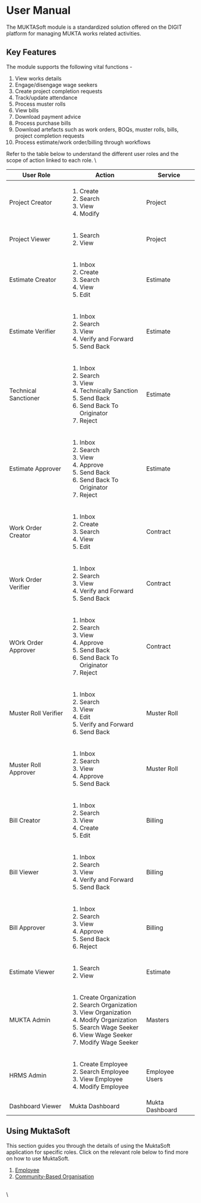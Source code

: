 # User Manual

The MUKTASoft module is a standardized solution offered on the DIGIT platform for managing MUKTA works related activities.&#x20;

## Key Features

The module supports the following vital functions -

1. View works details
2. Engage/disengage wage seekers
3. Create project completion requests
4. Track/update attendance
5. Process muster rolls
6. View bills
7. Download payment advice
8. Process purchase bills
9. Download artefacts such as work orders, BOQs, muster rolls, bills, project completion requests
10. Process estimate/work order/billing through workflows

Refer to the table below to understand the different user roles and the scope of action linked to each role. \


| User Role            | Action                                                                                                                                                                                                 | Service         |
| -------------------- | ------------------------------------------------------------------------------------------------------------------------------------------------------------------------------------------------------ | --------------- |
| Project Creator      | <ol><li>Create</li><li>Search</li><li>View</li><li>Modify</li></ol>                                                                                                                                    | Project         |
| Project Viewer       | <ol><li>Search</li><li>View</li></ol>                                                                                                                                                                  | Project         |
| Estimate Creator     | <ol><li>Inbox</li><li>Create</li><li>Search</li><li>View</li><li>Edit</li></ol>                                                                                                                        | Estimate        |
| Estimate Verifier    | <ol><li>Inbox</li><li>Search</li><li>View</li><li>Verify and Forward</li><li>Send Back</li></ol>                                                                                                       | Estimate        |
| Technical Sanctioner | <ol><li>Inbox</li><li>Search</li><li>View</li><li>Technically Sanction</li><li>Send Back</li><li>Send Back To Originator</li><li>Reject</li></ol>                                                      | Estimate        |
| Estimate Approver    | <ol><li>Inbox</li><li>Search</li><li>View</li><li>Approve</li><li>Send Back</li><li>Send Back To Originator</li><li>Reject</li></ol>                                                                   | Estimate        |
| Work Order Creator   | <ol><li>Inbox</li><li>Create</li><li>Search</li><li>View</li><li>Edit</li></ol>                                                                                                                        | Contract        |
| Work Order Verifier  | <ol><li>Inbox</li><li>Search</li><li>View</li><li>Verify and Forward</li><li>Send Back</li></ol>                                                                                                       | Contract        |
| WOrk Order Approver  | <ol><li>Inbox</li><li>Search</li><li>View</li><li>Approve</li><li>Send Back</li><li>Send Back To Originator</li><li>Reject</li></ol>                                                                   | Contract        |
| Muster Roll Verifier | <ol><li>Inbox</li><li>Search</li><li>View</li><li>Edit</li><li>Verify and Forward</li><li>Send Back</li></ol>                                                                                          | Muster Roll     |
| Muster Roll Approver | <ol><li>Inbox</li><li>Search</li><li>View</li><li>Approve</li><li>Send Back</li></ol>                                                                                                                  | Muster Roll     |
| Bill Creator         | <ol><li>Inbox</li><li>Search</li><li>View</li><li>Create</li><li>Edit</li></ol>                                                                                                                        | Billing         |
| Bill Viewer          | <ol><li>Inbox</li><li>Search</li><li>View</li><li>Verify and Forward</li><li>Send Back</li></ol>                                                                                                       | Billing         |
| Bill Approver        | <ol><li>Inbox</li><li>Search</li><li>View</li><li>Approve</li><li>Send Back</li><li>Reject</li></ol>                                                                                                   | Billing         |
| Estimate Viewer      | <ol><li>Search</li><li>View</li></ol>                                                                                                                                                                  | Estimate        |
| MUKTA Admin          | <ol><li>Create Organization</li><li>Search Organization</li><li>View Organization</li><li>Modify Organization</li><li>Search Wage Seeker</li><li>View Wage Seeker</li><li>Modify Wage Seeker</li></ol> | Masters         |
| HRMS Admin           | <ol><li>Create Employee</li><li>Search Employee</li><li>View Employee</li><li>Modify Employee</li></ol>                                                                                                | Employee Users  |
| Dashboard Viewer     | Mukta Dashboard                                                                                                                                                                                        | Mukta Dashboard |

## Using MuktaSoft

This section guides you through the details of using the MuktaSoft application for specific roles. Click on the relevant role below to find more on how to use MuktaSoft.

1. [Employee](employee-user-manual/)
2. [Community-Based Organisation](cbo-user-manual/)

\
\
